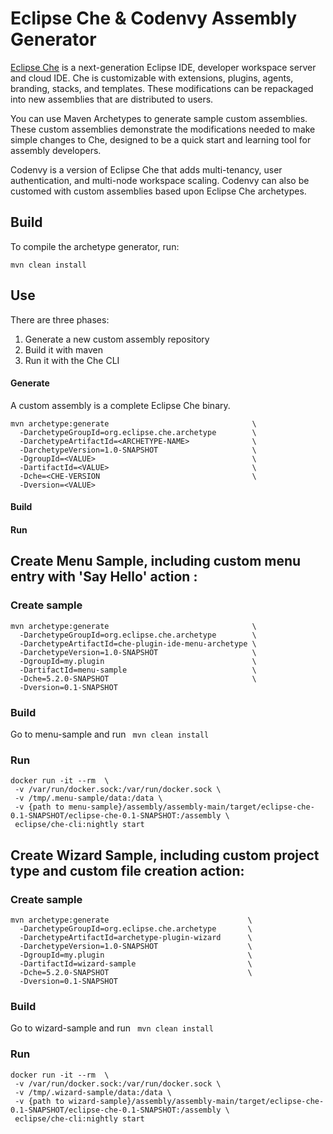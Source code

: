 # Eclipse Che & Codenvy Assembly Generator
[Eclipse Che](www.eclipse.org/che) is a next-generation Eclipse IDE, developer workspace server and cloud IDE. Che is customizable with extensions, plugins, agents, branding, stacks, and templates. These modifications can be repackaged into new assemblies that are distributed to users. 

You can use Maven Archetypes to generate sample custom assemblies. These custom assemblies demonstrate the modifications needed to make simple changes to Che, designed to be a quick start and learning tool for assembly developers.

Codenvy is a version of Eclipse Che that adds multi-tenancy, user authentication, and multi-node workspace scaling. Codenvy can also be customed with custom assemblies based upon Eclipse Che archetypes.

## Build
To compile the archetype generator, run:

`mvn clean install`

## Use
There are three phases:
1. Generate a new custom assembly repository
2. Build it with maven
3. Run it with the Che CLI

#### Generate
A custom assembly is a complete Eclipse Che binary.
```
mvn archetype:generate                                \
  -DarchetypeGroupId=org.eclipse.che.archetype        \
  -DarchetypeArtifactId=<ARCHETYPE-NAME>              \
  -DarchetypeVersion=1.0-SNAPSHOT                     \
  -DgroupId=<VALUE>                                   \
  -DartifactId=<VALUE>                                \
  -Dche=<CHE-VERSION                                  \
  -Dversion=<VALUE>
```
#### Build
#### Run

## Create Menu Sample, including custom menu entry with 'Say Hello' action :

### Create sample
```
mvn archetype:generate                                \
  -DarchetypeGroupId=org.eclipse.che.archetype        \
  -DarchetypeArtifactId=che-plugin-ide-menu-archetype \
  -DarchetypeVersion=1.0-SNAPSHOT                     \
  -DgroupId=my.plugin                                 \
  -DartifactId=menu-sample                            \
  -Dche=5.2.0-SNAPSHOT                                \
  -Dversion=0.1-SNAPSHOT
```

### Build
Go to menu-sample and run ``` mvn clean install```

### Run
```
docker run -it --rm  \
 -v /var/run/docker.sock:/var/run/docker.sock \
 -v /tmp/.menu-sample/data:/data \
 -v {path to menu-sample}/assembly/assembly-main/target/eclipse-che-0.1-SNAPSHOT/eclipse-che-0.1-SNAPSHOT:/assembly \
 eclipse/che-cli:nightly start

```

## Create Wizard Sample, including custom project type and custom file creation action:

### Create sample
```
mvn archetype:generate                               \
  -DarchetypeGroupId=org.eclipse.che.archetype       \
  -DarchetypeArtifactId=archetype-plugin-wizard      \
  -DarchetypeVersion=1.0-SNAPSHOT                    \
  -DgroupId=my.plugin                                \
  -DartifactId=wizard-sample                         \
  -Dche=5.2.0-SNAPSHOT                               \
  -Dversion=0.1-SNAPSHOT                             
```

### Build
Go to wizard-sample and run ``` mvn clean install```

### Run
```
docker run -it --rm  \
 -v /var/run/docker.sock:/var/run/docker.sock \
 -v /tmp/.wizard-sample/data:/data \
 -v {path to wizard-sample}/assembly/assembly-main/target/eclipse-che-0.1-SNAPSHOT/eclipse-che-0.1-SNAPSHOT:/assembly \
 eclipse/che-cli:nightly start

```



